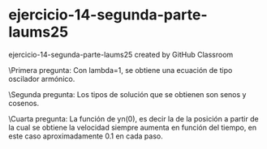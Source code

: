 # ejercicio-14-segunda-parte-laums25
ejercicio-14-segunda-parte-laums25 created by GitHub Classroom


\Primera pregunta: Con lambda=1, se obtiene una ecuación de tipo oscilador armónico.

\Segunda pregunta: Los tipos de solución que se obtienen son senos y cosenos.

\Cuarta pregunta: La función de yn(0), es decir la de la posición a partir de la cual se obtiene la velocidad siempre aumenta en función del tiempo, en este caso aproximadamente 0.1 en cada paso.

